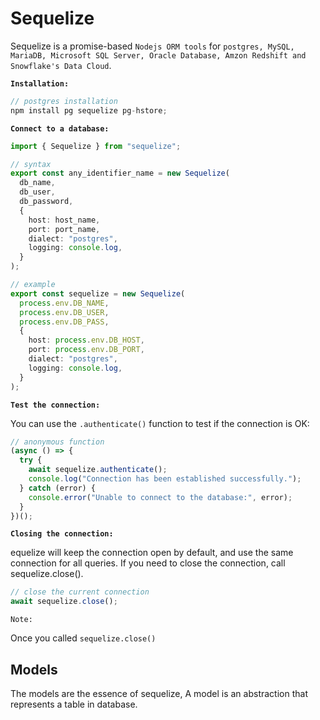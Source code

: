 # Sequelize

Sequelize is a promise-based `Nodejs ORM tools` for `postgres, MySQL, MariaDB, Microsoft SQL Server, Oracle Database, Amzon Redshift and Snowflake's Data Cloud`.

**`Installation:`**

```ts
// postgres installation
npm install pg sequelize pg-hstore;
```

**`Connect to a database:`**

```ts
import { Sequelize } from "sequelize";

// syntax
export const any_identifier_name = new Sequelize(
  db_name,
  db_user,
  db_password,
  {
    host: host_name,
    port: port_name,
    dialect: "postgres",
    logging: console.log,
  }
);

// example
export const sequelize = new Sequelize(
  process.env.DB_NAME,
  process.env.DB_USER,
  process.env.DB_PASS,
  {
    host: process.env.DB_HOST,
    port: process.env.DB_PORT,
    dialect: "postgres",
    logging: console.log,
  }
);
```

**`Test the connection:`**

You can use the `.authenticate()` function to test if the connection is OK:

```ts
// anonymous function
(async () => {
  try {
    await sequelize.authenticate();
    console.log("Connection has been established successfully.");
  } catch (error) {
    console.error("Unable to connect to the database:", error);
  }
})();
```

**`Closing the connection:`**

equelize will keep the connection open by default, and use the same connection for all queries. If you need to close the connection, call sequelize.close().

```ts
// close the current connection
await sequelize.close();
```

`Note:`

Once you called `sequelize.close()`

## Models

The models are the essence of sequelize, A model is an abstraction that represents a table in database.
